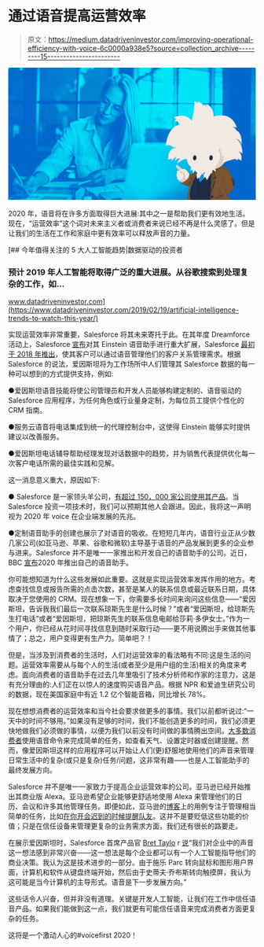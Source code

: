 # 通过语音提高运营效率

> 原文：<https://medium.datadriveninvestor.com/improving-operational-efficiency-with-voice-6c0000a938e5?source=collection_archive---------15----------------------->

![](img/0e794600de8dcc3ba270fcd0b96cca93.png)

2020 年，语音将在许多方面取得巨大进展:其中之一是帮助我们更有效地生活。现在，“运营效率”这个词对未来主义者或消费者来说已经不再是什么灵感了。但是让我们的生活在工作和家庭中更有效率可以释放声音的力量。

[](https://www.datadriveninvestor.com/2019/02/19/artificial-intelligence-trends-to-watch-this-year/) [## 今年值得关注的 5 大人工智能趋势|数据驱动的投资者

### 预计 2019 年人工智能将取得广泛的重大进展。从谷歌搜索到处理复杂的工作，如…

www.datadriveninvestor.com](https://www.datadriveninvestor.com/2019/02/19/artificial-intelligence-trends-to-watch-this-year/) 

实现运营效率非常重要，Salesforce 将其未来寄托于此。在其年度 Dreamforce 活动上，Salesforce [宣布](https://www.salesforce.com/company/news-press/press-releases/2019/11/Salesforce-Einstein-Voice/)对其 Einstein 语音助手进行重大扩展，Salesforce [最初于 2018 年推出](https://www.salesforce.com/company/news-press/press-releases/2018/09/180920-e/)，使其客户可以通过语音管理他们的客户关系管理需求。根据 Salesforce 的说法，爱因斯坦将为工作场所中人们管理其 Salesforce 数据的每一种可以想到的方式提供支持，例如:

●爱因斯坦语音技能将使公司管理员和开发人员能够构建定制的、语音驱动的 Salesforce 应用程序，为任何角色或行业量身定制，为每位员工提供个性化的 CRM 指南。

●服务云语音将电话集成到统一的代理控制台中，这使得 Einstein 能够实时提供建议以改善服务。

●爱因斯坦电话辅导帮助经理发现对话数据中的趋势，并为销售代表提供优化每一次客户电话所需的最佳实践和见解。

这一消息意义重大，原因如下:

● Salesforce 是一家领头羊公司，[有超过 150，000 家公司使用其产品](https://investor.salesforce.com/overview/default.aspx)。当 Salesforce 投资一项技术时，我们可以预期其他人会跟进。因此，我将这一声明视为 2020 年 voice 在企业端发展的先兆。

●定制语音助手的创建也展示了对语音的吸收。在短短几年内，语音行业正从少数几家公司(如亚马逊、苹果、谷歌和微软)主导基于语音的产品发展到更多的企业参与进来。Salesforce 并不是唯一一家推出和开发自己的语音助手的公司。近日，BBC [宣布](https://www.bbc.com/news/technology-49481210)2020 年推出自己的语音助手。

你可能想知道为什么这些发展如此重要。这就是实现运营效率发挥作用的地方。考虑查找信息或报告所需的点击次数，甚至是某人的联系信息或最近联系日期，具体取决于您使用的 CRM。现在想象一下，你需要多长时间来询问这些信息——“爱因斯坦，告诉我我们最后一次联系琼斯先生是什么时候？”或者“爱因斯坦，给琼斯先生打电话”或者“爱因斯坦，把琼斯先生的联系信息电邮给莎莉·多伊女士。”作为一个用户，你已经从花时间寻找信息到随时采取行动——更不用说腾出手来做其他事情了；总之，用户变得更有生产力。简单吧？！

但是，当涉及到消费者的生活时，人们对运营效率的看法略有不同:这是生活的问题。运营效率需要从与每个人的生活(或者至少是用户组的生活)相关的角度来考虑。面向消费者的语音助手在过去几年里吸引了技术分析师和作家的注意力，这是有充分理由的:人们正在以惊人的速度购买语音产品。根据 NPR 和爱迪生研究公司的数据，现在美国家庭中有近 1.2 亿个智能音箱，同比增长 78%。

现在想想消费者的运营效率和当今社会要求做更多的事情。我们以前都听说过:“一天中的时间不够用。”如果没有足够的时间，我们不能创造更多的时间，我们必须更快地做我们必须做的事情，以便为我们以前没有时间做的事情腾出空间。[大多数消费者](https://cmo.adobe.com/articles/2018/9/adobe-2018-consumer-voice-survey.html#gs.eruccs)使用语音命令来完成简单的任务，如查看天气、设置定时器或创建提醒。然而，像爱因斯坦这样的应用程序可以开始让人们(更)舒服地使用他们的声音来管理日常生活中的复杂(或只是复杂)任务/问题，这非常有趣——也是人工智能助手的最终发展方向。

Salesforce 并不是唯一一家致力于提高企业运营效率的公司。亚马逊已经开始推出其商业版 Alexa。亚马逊希望企业能够更舒适地使用 Alexa 来管理他们的日历、会议和许多其他管理任务。即便如此，亚马逊的[博客](https://aws.amazon.com/blogs/business-productivity/category/business-productivity/alexa-for-business/)上的用例专注于管理相当简单的任务，比如[在你开会迟到的时候提醒队友](https://aws.amazon.com/blogs/business-productivity/now-you-can-ask-alexa-to-inform-meeting-participants-when-you-are-running-late/)。这并不是要贬低这些功能的价值；只是在信任设备来管理更复杂的业务需求方面，我们还有很长的路要走。

在展示爱因斯坦时，Salesforce 首席产品官 [Bret Taylo](https://crunchbase.com/person/bret-taylor) r [说](https://techcrunch.com/2019/11/19/salesforce-wants-to-bring-voice-to-the-workplace/)“我们对企业中的声音这一想法感到非常兴奋——这一想法是每个企业都可以有一个人工智能指导他们的商业决策。我认为这是技术进步的一部分。由于施乐 Parc 转向鼠标和图形用户界面，计算机和软件从键盘终端开始，然后由于史蒂夫·乔布斯转向触摸屏，我认为这可能是当今计算机的主导形式。语音是下一步发展方向。”

这些话令人兴奋，但并非没有道理。关键是开发人工智能，让我们在工作中信任语音产品。如果我们能做到这一点，我们就更有可能信任语音来完成消费者方面更复杂的任务。

这将是一个激动人心的#voicefirst 2020！